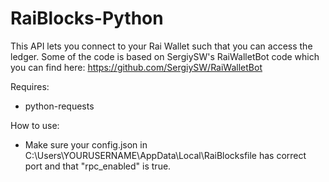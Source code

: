 # RaiBlocks-Python
This API lets you connect to your Rai Wallet such that you can access the ledger. Some of the code is based on SergiySW's RaiWalletBot code which you can find here: https://github.com/SergiySW/RaiWalletBot

Requires:

- python-requests


How to use:

- Make sure your config.json in C:\Users\YOURUSERNAME\AppData\Local\RaiBlocksfile has correct port and that
"rpc_enabled" is true.
